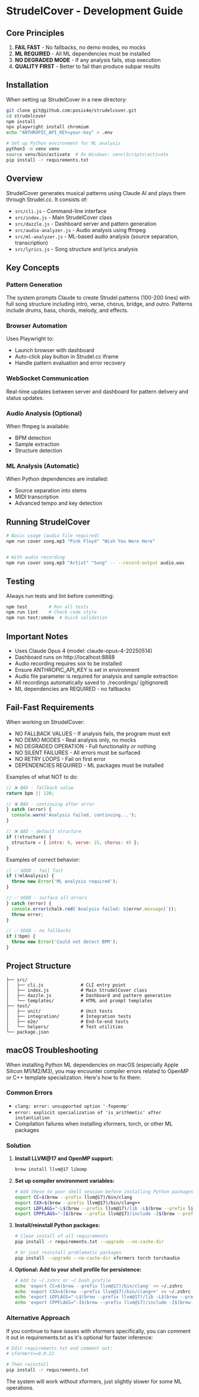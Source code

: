 # StrudelCover - Development Guide

## Core Principles

1. **FAIL FAST** - No fallbacks, no demo modes, no mocks
2. **ML REQUIRED** - All ML dependencies must be installed
3. **NO DEGRADED MODE** - If any analysis fails, stop execution
4. **QUALITY FIRST** - Better to fail than produce subpar results

## Installation

When setting up StrudelCover in a new directory:

```bash
git clone git@github.com:posix4e/strudelcover.git
cd strudelcover
npm install
npx playwright install chromium
echo "ANTHROPIC_API_KEY=your-key" > .env

# Set up Python environment for ML analysis
python3 -m venv venv
source venv/bin/activate  # On Windows: venv\Scripts\activate
pip install -r requirements.txt
```

## Overview

StrudelCover generates musical patterns using Claude AI and plays them through Strudel.cc. It consists of:

- `src/cli.js` - Command-line interface
- `src/index.js` - Main StrudelCover class
- `src/dazzle.js` - Dashboard server and pattern generation
- `src/audio-analyzer.js` - Audio analysis using ffmpeg
- `src/ml-analyzer.js` - ML-based audio analysis (source separation, transcription)
- `src/lyrics.js` - Song structure and lyrics analysis

## Key Concepts

### Pattern Generation
The system prompts Claude to create Strudel patterns (100-200 lines) with full song structure including intro, verse, chorus, bridge, and outro. Patterns include drums, bass, chords, melody, and effects.

### Browser Automation
Uses Playwright to:
- Launch browser with dashboard
- Auto-click play button in Strudel.cc iframe
- Handle pattern evaluation and error recovery

### WebSocket Communication
Real-time updates between server and dashboard for pattern delivery and status updates.

### Audio Analysis (Optional)
When ffmpeg is available:
- BPM detection
- Sample extraction
- Structure detection

### ML Analysis (Automatic)
When Python dependencies are installed:
- Source separation into stems
- MIDI transcription
- Advanced tempo and key detection

## Running StrudelCover

```bash
# Basic usage (audio file required)
npm run cover song.mp3 "Pink Floyd" "Wish You Were Here"


# With audio recording
npm run cover song.mp3 "Artist" "Song" -- --record-output audio.wav
```

## Testing

Always run tests and lint before committing:
```bash
npm test        # Run all tests
npm run lint    # Check code style
npm run test:smoke  # Quick validation
```

## Important Notes

- Uses Claude Opus 4 (model: claude-opus-4-20250514)
- Dashboard runs on http://localhost:8888
- Audio recording requires sox to be installed
- Ensure ANTHROPIC_API_KEY is set in environment
- Audio file parameter is required for analysis and sample extraction
- All recordings automatically saved to ./recordings/ (gitignored)
- ML dependencies are REQUIRED - no fallbacks

## Fail-Fast Requirements

When working on StrudelCover:
- NO FALLBACK VALUES - If analysis fails, the program must exit
- NO DEMO MODES - Real analysis only, no mocks
- NO DEGRADED OPERATION - Full functionality or nothing
- NO SILENT FAILURES - All errors must be surfaced
- NO RETRY LOOPS - Fail on first error
- DEPENDENCIES REQUIRED - ML packages must be installed

Examples of what NOT to do:
```javascript
// ❌ BAD - fallback value
return bpm || 120;

// ❌ BAD - continuing after error  
} catch (error) {
  console.warn('Analysis failed, continuing...');
}

// ❌ BAD - default structure
if (!structure) {
  structure = { intro: 0, verse: 15, chorus: 45 };
}
```

Examples of correct behavior:
```javascript
// ✅ GOOD - fail fast
if (!mlAnalysis) {
  throw new Error('ML analysis required');
}

// ✅ GOOD - surface all errors
} catch (error) {
  console.error(chalk.red(`Analysis failed: ${error.message}`));
  throw error;
}

// ✅ GOOD - no fallbacks
if (!bpm) {
  throw new Error('Could not detect BPM');
}
```

## Project Structure

```
├── src/
│   ├── cli.js              # CLI entry point
│   ├── index.js            # Main StrudelCover class
│   ├── dazzle.js           # Dashboard and pattern generation
│   └── templates/          # HTML and prompt templates
├── test/
│   ├── unit/               # Unit tests
│   ├── integration/        # Integration tests
│   ├── e2e/                # End-to-end tests
│   └── helpers/            # Test utilities
└── package.json
```

## macOS Troubleshooting

When installing Python ML dependencies on macOS (especially Apple Silicon M1/M2/M3), you may encounter compiler errors related to OpenMP or C++ template specialization. Here's how to fix them:

### Common Errors
- `clang: error: unsupported option '-fopenmp'`
- `error: explicit specialization of 'is_arithmetic' after instantiation`
- Compilation failures when installing xformers, torch, or other ML packages

### Solution

1. **Install LLVM@17 and OpenMP support:**
   ```bash
   brew install llvm@17 libomp
   ```

2. **Set up compiler environment variables:**
   ```bash
   # Add these to your shell session before installing Python packages
   export CC=$(brew --prefix llvm@17)/bin/clang
   export CXX=$(brew --prefix llvm@17)/bin/clang++
   export LDFLAGS="-L$(brew --prefix llvm@17)/lib -L$(brew --prefix libomp)/lib -Wl,-rpath,$(brew --prefix llvm@17)/lib"
   export CPPFLAGS="-I$(brew --prefix llvm@17)/include -I$(brew --prefix libomp)/include"
   ```

3. **Install/reinstall Python packages:**
   ```bash
   # Clean install of all requirements
   pip install -r requirements.txt --upgrade --no-cache-dir
   
   # Or just reinstall problematic packages
   pip install --upgrade --no-cache-dir xformers torch torchaudio
   ```

4. **Optional: Add to your shell profile for persistence:**
   ```bash
   # Add to ~/.zshrc or ~/.bash_profile
   echo 'export CC=$(brew --prefix llvm@17)/bin/clang' >> ~/.zshrc
   echo 'export CXX=$(brew --prefix llvm@17)/bin/clang++' >> ~/.zshrc
   echo 'export LDFLAGS="-L$(brew --prefix llvm@17)/lib -L$(brew --prefix libomp)/lib -Wl,-rpath,$(brew --prefix llvm@17)/lib"' >> ~/.zshrc
   echo 'export CPPFLAGS="-I$(brew --prefix llvm@17)/include -I$(brew --prefix libomp)/include"' >> ~/.zshrc
   ```

### Alternative Approach

If you continue to have issues with xformers specifically, you can comment it out in requirements.txt as it's optional for faster inference:

```bash
# Edit requirements.txt and comment out:
# xformers>=0.0.22

# Then reinstall
pip install -r requirements.txt
```

The system will work without xformers, just slightly slower for some ML operations.